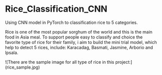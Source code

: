 # Rice_Classification_CNN
Using CNN model in PyTorch to classification rice to 5 categories.

Rice is one of the most popular sorghum of the world and this is the main food in Asia meal. To support people easy to classify and choice the favorite type of rice for their family, i aim to build the mini trial model, which help to detect 5 rices, include: Karacadag, Basmati, Jasmine, Arborio and Ipsala.

![There are the sample image for all type of rice in this project:]
(rice_sample.jpg)